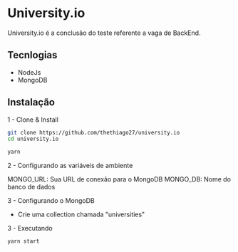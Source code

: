 # University.io

University.io é a conclusão do teste referente a vaga de BackEnd.

## Tecnlogias

- NodeJs
- MongoDB

## Instalação

1 - Clone & Install
```bash
git clone https://github.com/thethiago27/university.io
cd university.io

yarn

```

2 - Configurando as variáveis de ambiente

MONGO_URL: Sua URL de conexão para o MongoDB
MONGO_DB: Nome do banco de dados

3 - Configurando o MongoDB

-   Crie uma collection chamada "universities"

3 - Executando

```bash
yarn start

```
